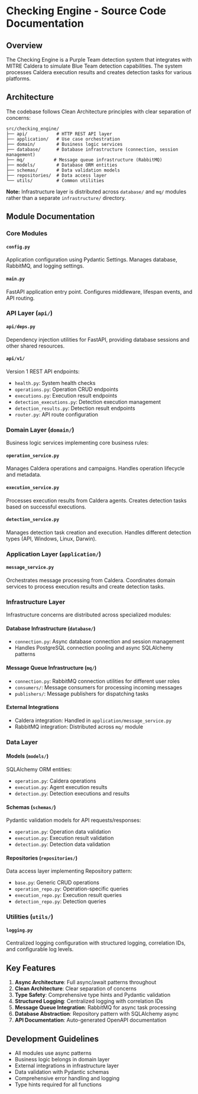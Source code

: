 # Checking Engine - Source Code Documentation

## Overview

The Checking Engine is a Purple Team detection system that integrates with MITRE Caldera to simulate Blue Team detection capabilities. The system processes Caldera execution results and creates detection tasks for various platforms.

## Architecture

The codebase follows Clean Architecture principles with clear separation of concerns:

```
src/checking_engine/
├── api/           # HTTP REST API layer
├── application/   # Use case orchestration
├── domain/        # Business logic services
├── database/      # Database infrastructure (connection, session management)
├── mq/           # Message queue infrastructure (RabbitMQ)
├── models/        # Database ORM entities
├── schemas/       # Data validation models
├── repositories/  # Data access layer
└── utils/         # Common utilities
```

**Note:** Infrastructure layer is distributed across `database/` and `mq/` modules rather than a separate `infrastructure/` directory.

## Module Documentation

### Core Modules

#### `config.py`
Application configuration using Pydantic Settings. Manages database, RabbitMQ, and logging settings.

#### `main.py`
FastAPI application entry point. Configures middleware, lifespan events, and API routing.

### API Layer (`api/`)

#### `api/deps.py`
Dependency injection utilities for FastAPI, providing database sessions and other shared resources.

#### `api/v1/`
Version 1 REST API endpoints:
- `health.py`: System health checks
- `operations.py`: Operation CRUD endpoints
- `executions.py`: Execution result endpoints
- `detection_executions.py`: Detection execution management
- `detection_results.py`: Detection result endpoints
- `router.py`: API route configuration

### Domain Layer (`domain/`)

Business logic services implementing core business rules:

#### `operation_service.py`
Manages Caldera operations and campaigns. Handles operation lifecycle and metadata.

#### `execution_service.py`
Processes execution results from Caldera agents. Creates detection tasks based on successful executions.

#### `detection_service.py`
Manages detection task creation and execution. Handles different detection types (API, Windows, Linux, Darwin).

### Application Layer (`application/`)

#### `message_service.py`
Orchestrates message processing from Caldera. Coordinates domain services to process execution results and create detection tasks.

### Infrastructure Layer

Infrastructure concerns are distributed across specialized modules:

#### Database Infrastructure (`database/`)
- `connection.py`: Async database connection and session management
- Handles PostgreSQL connection pooling and async SQLAlchemy patterns

#### Message Queue Infrastructure (`mq/`)
- `connection.py`: RabbitMQ connection utilities for different user roles
- `consumers/`: Message consumers for processing incoming messages
- `publishers/`: Message publishers for dispatching tasks

#### External Integrations
- Caldera integration: Handled in `application/message_service.py`
- RabbitMQ integration: Distributed across `mq/` module

### Data Layer

#### Models (`models/`)
SQLAlchemy ORM entities:
- `operation.py`: Caldera operations
- `execution.py`: Agent execution results
- `detection.py`: Detection executions and results

#### Schemas (`schemas/`)
Pydantic validation models for API requests/responses:
- `operation.py`: Operation data validation
- `execution.py`: Execution result validation
- `detection.py`: Detection data validation

#### Repositories (`repositories/`)
Data access layer implementing Repository pattern:
- `base.py`: Generic CRUD operations
- `operation_repo.py`: Operation-specific queries
- `execution_repo.py`: Execution result queries
- `detection_repo.py`: Detection queries

### Utilities (`utils/`)

#### `logging.py`
Centralized logging configuration with structured logging, correlation IDs, and configurable log levels.

## Key Features

1. **Async Architecture**: Full async/await patterns throughout
2. **Clean Architecture**: Clear separation of concerns
3. **Type Safety**: Comprehensive type hints and Pydantic validation
4. **Structured Logging**: Centralized logging with correlation IDs
5. **Message Queue Integration**: RabbitMQ for async task processing
6. **Database Abstraction**: Repository pattern with SQLAlchemy async
7. **API Documentation**: Auto-generated OpenAPI documentation

## Development Guidelines

- All modules use async patterns
- Business logic belongs in domain layer
- External integrations in infrastructure layer
- Data validation with Pydantic schemas
- Comprehensive error handling and logging
- Type hints required for all functions 